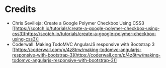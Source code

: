 # Credits #



- Chris Sevilleja: Create a Google Polymer Checkbox Using CSS3 [[https://scotch.io/tutorials/create-a-google-polymer-checkbox-using-css3](https://scotch.io/tutorials/create-a-google-polymer-checkbox-using-css3)]
- Coderwall: Making TodoMVC AngularJS responsive with Bootstrap 3 [[https://coderwall.com/p/4z8trw/making-todomvc-angularjs-responsive-with-bootstrap-3](https://coderwall.com/p/4z8trw/making-todomvc-angularjs-responsive-with-bootstrap-3)]